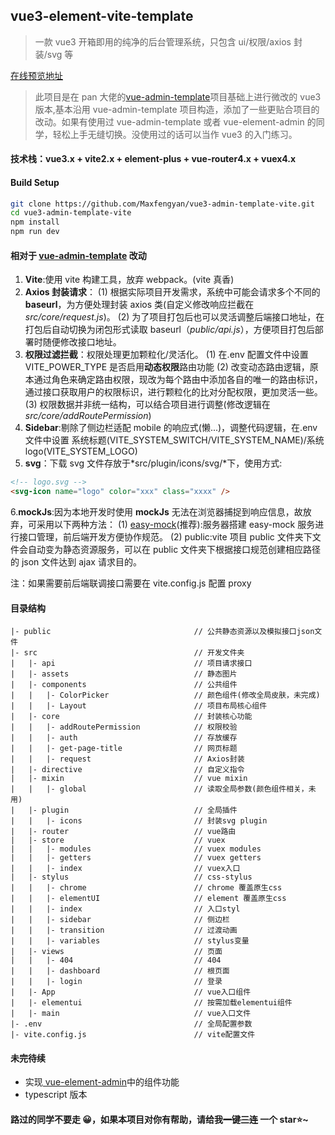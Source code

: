 ## vue3-element-vite-template

> 一款 vue3 开箱即用的纯净的后台管理系统，只包含 ui/权限/axios 封装/svg 等

[在线预览地址](https://maxfengyan.github.io/vue3-admin-template-vite/#/)

> 此项目是在 pan 大佬的<a href=https://github.com/PanJiaChen/vue-admin-template>vue-admin-template</a>项目基础上进行微改的 vue3 版本,基本沿用 vue-admin-template 项目构造，添加了一些更贴合项目的改动。如果有使用过 vue-admin-template 或者 vue-element-admin 的同学，轻松上手无缝切换。没使用过的话可以当作 vue3 的入门练习。

#### 技术栈：vue3.x + vite2.x + element-plus + vue-router4.x + vuex4.x

#### Build Setup

```bash
git clone https://github.com/Maxfengyan/vue3-admin-template-vite.git
cd vue3-admin-template-vite
npm install
npm run dev
```

#### 相对于 <a href=https://github.com/PanJiaChen/vue-admin-template>vue-admin-template</a> 改动

1. **Vite**:使用 vite 构建工具，放弃 webpack。(vite 真香)
2. **Axios 封装请求**：
   (1) 根据实际项目开发需求，系统中可能会请求多个不同的 **baseurl**，为方便处理封装 axios 类(自定义修改响应拦截在*src/core/request.js*)。
   (2) 为了项目打包后也可以灵活调整后端接口地址，在打包后自动切换为闭包形式读取 baseurl（_public/api.js_），方便项目打包后部署时随便修改接口地址。
3. **权限过滤拦截**：权限处理更加颗粒化/灵活化。
   (1) 在.env 配置文件中设置 VITE_POWER_TYPE 是否启用**动态权限**路由功能
   (2) 改变动态路由逻辑，原本通过角色来确定路由权限，现改为每个路由中添加各自的唯一的路由标识，通过接口获取用户的权限标识，进行颗粒化的比对分配权限，更加灵活一些。
   (3) 权限数据并非统一结构，可以结合项目进行调整(修改逻辑在*src/core/addRoutePermission*)
4. **Sidebar**:剔除了侧边栏适配 mobile 的响应式(懒...)，调整代码逻辑，在.env 文件中设置 系统标题(VITE_SYSTEM_SWITCH/VITE_SYSTEM_NAME)/系统 logo(VITE_SYSTEM_LOGO)
5. **svg**：下载 svg 文件存放于*src/plugin/icons/svg/*下，使用方式:

```html
<!-- logo.svg -->
<svg-icon name="logo" color="xxx" class="xxxx" />
```

6.**mockJs**:因为本地开发时使用 **mockJs** 无法在浏览器捕捉到响应信息，故放弃，可采用以下两种方法：
(1) <a href="https://github.com/easy-mock/easy-mock">easy-mock</a>(推荐):服务器搭建 easy-mock 服务进行接口管理，前后端开发方便协作规范。
(2) public:vite 项目 public 文件夹下文件会自动变为静态资源服务，可以在 public 文件夹下根据接口规范创建相应路径的 json 文件达到 ajax 请求目的。

注：如果需要前后端联调接口需要在 vite.config.js 配置 proxy

#### 目录结构

```
|- public                                // 公共静态资源以及模拟接口json文件
|- src                                   // 开发文件夹
|   |- api                               // 项目请求接口
|   |- assets                            // 静态图片
|   |- components                        // 公共组件
|   |   |- ColorPicker                   // 颜色组件(修改全局皮肤，未完成)
|   |   |- Layout                        // 项目布局核心组件
|   |- core                              // 封装核心功能
|   |   |- addRoutePermission            // 权限校验
|   |   |- auth                          // 存放缓存
|   |   |- get-page-title                // 网页标题
|   |   |- request                       // Axios封装
|   |- directive                         // 自定义指令
|   |- mixin                             // vue mixin
|   |   |- global                        // 读取全局参数(颜色组件相关，未用)
|   |- plugin                            // 全局插件
|   |   |- icons                         // 封装svg plugin
|   |- router                            // vue路由
|   |- store                             // vuex
|   |   |- modules                       // vuex modules
|   |   |- getters                       // vuex getters
|   |   |- index                         // vuex入口
|   |- stylus                            // css-stylus
|   |   |- chrome                        // chrome 覆盖原生css
|   |   |- elementUI                     // element 覆盖原生css
|   |   |- index                         // 入口styl
|   |   |- sidebar                       // 侧边栏
|   |   |- transition                    // 过渡动画
|   |   |- variables                     // stylus变量
|   |- views                             // 页面
|   |   |- 404                           // 404
|   |   |- dashboard                     // 根页面
|   |   |- login                         // 登录
|   |- App                               // vue入口组件
|   |- elementui                         // 按需加载elementui组件
|   |- main                              // vue入口文件
|- .env                                  // 全局配置参数
|- vite.config.js                        // vite配置文件
```

#### 未完待续

- 实现<a href="https://github.com/PanJiaChen/vue-element-admin"> vue-element-admin</a>中的组件功能
- typescript 版本

#### 路过的同学不要走 😀，如果本项目对你有帮助，请给我~~一键三连~~ 一个 star⭐~
